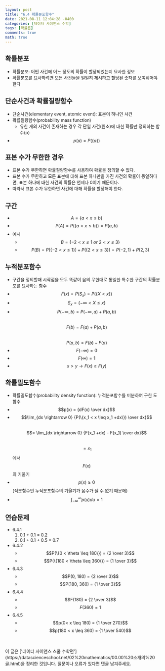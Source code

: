 ```yaml
---
layout: post
title: "6.4 확률분포함수"
date: 2021-08-11 12:04:28 -0400
categories: [데이터 사이언스 수학]
tags: [확률론]
comments: true
math: true
---
```


## 확률분포
- 확률분포: 어떤 사건에 어느 정도의 확률이 할당되었는지 묘사한 정보
- 확률분포를 묘사하려면 모든 사건들을 일일히 제시하고 할당된 숫자를 보여줘어야 한다

## 단순사건과 확률질량함수
- 단순사건(elementary event, atomic event): 표본이 하나인 사건
- 확률질량함수(probability mass function)
    - 유한 개의 사건이 존재하는 경우 각 단일 사건(원소)에 대한 확률만 정의하는 함수(p)
- $$p(a) = P(\{a\})$$

## 표본 수가 무한한 경우
- 표본 수가 무한하면 확률질량함수를 사용하여 확률을 정의할 수 없다.
- 표본 수가 무한하고 모든 표본에 대해 표본 하나만을 가진 사건의 확률이 동일하다면, 표본 하나에 대한 사건의 확률은 언제나 0이기 때문이다.
- 따라서 표본 수가 무한하면 사건에 대해 확률을 할당해야 한다.

## 구간
- $$A = \{ a < x \leq b \}$$
- $$P(A) = P(\{ a < x \leq b \}) = P(a, b)$$
- 예시
    - $$B = \{ -2 < x \leq 1 \ or\ 2 < x \leq 3 \}$$
    - $$P(B) = P(\{ -2 < x \leq 1 \}) + P(\{ 2 < x \leq 3\}) = P(-2, 1) + P(2, 3)$$

## 누적분포함수
- 구간을 정의할때 시작점을 모두 똑같이 음의 무한대로 통일한 특수한 구간의 확률분포를 묘사하는 함수
- $$F(x) = P(S_x) = P(\{ X < x \})$$
- $$S_x = \{-\infty< X \leq x \}$$
- $$P(-\infty, b) = P(-\infty, a) + P(a, b)$$<br/>
$$F(b) = F(a) + P(a, b)$$<br/>
$$P(a,b) = F(b) - F(a)$$
- $$F(-\infty) = 0$$
- $$F(\infty) = 1$$
- $$x > y \rightarrow F(x) \geq F(y)$$

## 확률밀도함수
- 확률밀도함수(probability density function): 누적분포함수를 미분하여 구한 도함수
- $$p(x) = {dF(x) \over dx}$$
- $$\lim_{dx \rightarrow 0} {P(\{x_1 < x \leq x_1 +dx\}) \over dx}$$<br/>
$$= \lim_{dx \rightarrow 0} {F(x_1 +dx) - F(x_1) \over dx}$$<br/>
$$= x_1$$에서 $$F(x)$$ 의 기울기
- $$p(x) \geq 0$$ (적분함수인 누적분포함수의 기울기가 음수가 될 수 없기 때문에)
- $$\int_{-\infty}^{\infty} p(u)du = 1$$

## 연습문제
- 6.4.1
    1. 0.1 + 0.1 = 0.2
    2. 0.1 + 0.1 + 0.5 = 0.7
- 6.4.2
    - $$P(\{0 < \theta \leq 180\}) = {2 \over 3}$$
    - $$P(\{180 < \theta \leq 360\}) = {1 \over 3}$$
- 6.4.3
    - $$P(0, 180) = {2 \over 3}$$
    - $$P(180, 360) = {1 \over 3}$$
- 6.4.4
    - $$F(180) = {2 \over 3}$$
    - $$F(360) = {1}$$
- 6.4.5
    - $$p(0< x \leq 180) = {1 \over 270}$$ 
    - $$p(180 < x \leq 360) = {1 \over 540}$$ 

<br/>
<br/>
이 글은 ['데이터 사이언스 스쿨 수학편'](https://datascienceschool.net/02%20mathematics/00.00%20소개의%20글.html)을 정리한 것입니다.
질문이나 오류가 있다면 댓글 남겨주세요.